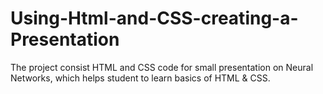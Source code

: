 # Using-Html-and-CSS-creating-a-Presentation

The project consist HTML and CSS code for small presentation on Neural Networks, which helps student to learn basics of HTML & CSS.
